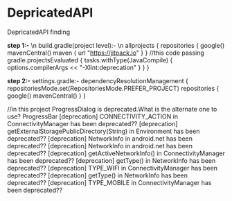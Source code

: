 # DepricatedAPI
DepricatedAPI finding

**step 1:-**
\n
build.gradle(project level):-
\n
allprojects {
    repositories {
        google()
        mavenCentral()
        maven { url "https://jitpack.io" }
    }
    //this code passing
    gradle.projectsEvaluated {
        tasks.withType(JavaCompile) {
            options.compilerArgs << "-Xlint:deprecation"
        }
    }
}

**step 2:-**
settings.gradle:-
dependencyResolutionManagement {
    repositoriesMode.set(RepositoriesMode.PREFER_PROJECT)
    repositories {
        google()
        mavenCentral()
    }
}

//in this project
ProgressDialog is deprecated.What is the alternate one to use? ProgressBar
[deprecation] CONNECTIVITY_ACTION in ConnectivityManager has been deprecated??
[deprecation] getExternalStoragePublicDirectory(String) in Environment has been deprecated??
[deprecation] NetworkInfo in android.net has been deprecated??
[deprecation] NetworkInfo in android.net has been deprecated??
[deprecation] getActiveNetworkInfo() in ConnectivityManager has been deprecated??
[deprecation] getType() in NetworkInfo has been deprecated??
[deprecation] TYPE_WIFI in ConnectivityManager has been deprecated??
[deprecation] getType() in NetworkInfo has been deprecated??
[deprecation] TYPE_MOBILE in ConnectivityManager has been deprecated??
